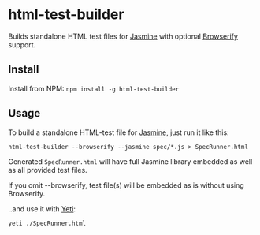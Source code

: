 html-test-builder
=================

Builds standalone HTML test files for [Jasmine](https://jasmine.github.io/) with optional [Browserify](http://browserify.org/) support.

Install
-------

Install from NPM: `npm install -g html-test-builder`

Usage
-----

To build a standalone HTML-test file for [Jasmine](https://jasmine.github.io/), just run it like this:

	html-test-builder --browserify --jasmine spec/*.js > SpecRunner.html

Generated `SpecRunner.html` will have full Jasmine library embedded as well as all provided test files.

If you omit --browserify, test file(s) will be embedded as is without using Browserify.

..and use it with [Yeti](https://github.com/yui/yeti):

	yeti ./SpecRunner.html

